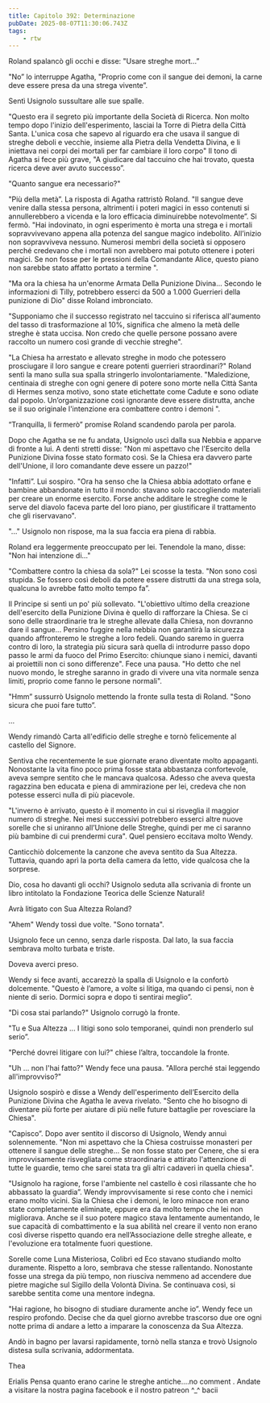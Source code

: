 ```yaml
---
title: Capitolo 392: Determinazione
pubDate: 2025-08-07T11:30:06.743Z
tags:
    - rtw
---
```











Roland spalancò gli occhi e disse: "Usare streghe mort…”


"No” lo interruppe Agatha, "Proprio come con il sangue dei demoni, la carne deve essere presa da una strega vivente”.


Sentì Usignolo sussultare alle sue spalle.


"Questo era il segreto più importante della Società di Ricerca. Non molto tempo dopo l'inizio dell'esperimento, lasciai la Torre di Pietra della Città Santa. L'unica cosa che sapevo al riguardo era che usava il sangue di streghe deboli e vecchie, insieme alla Pietra della Vendetta Divina, e li iniettava nei corpi dei mortali per far cambiare il loro corpo" Il tono di Agatha si fece più grave, "A giudicare dal taccuino che hai trovato, questa ricerca deve aver avuto successo”.


"Quanto sangue era necessario?"


"Più della metà”. La risposta di Agatha rattristò Roland. "Il sangue deve venire dalla stessa persona, altrimenti i poteri magici in esso contenuti si annullerebbero a vicenda e la loro efficacia diminuirebbe notevolmente”. Si fermò. "Hai indovinato, in ogni esperimento è morta una strega e i mortali sopravvivevano appena alla potenza del sangue magico indebolito. All’inizio non sopravviveva nessuno. Numerosi membri della società si opposero perché credevano che i mortali non avrebbero mai potuto ottenere i poteri magici. Se non fosse per le pressioni della Comandante Alice, questo piano non sarebbe stato affatto portato a termine ".


"Ma ora la chiesa ha un'enorme Armata Della Punizione Divina... Secondo le informazioni di Tilly, potrebbero esserci da 500 a 1.000 Guerrieri della punizione di Dio" disse Roland imbronciato.


"Supponiamo che il successo registrato nel taccuino si riferisca all'aumento del tasso di trasformazione al 10%, significa che almeno la metà delle streghe è stata uccisa. Non  credo che quelle persone possano avere raccolto un numero così grande di vecchie streghe".


"La Chiesa ha arrestato e allevato streghe in modo che potessero prosciugare il loro sangue e creare potenti guerrieri straordinari?" Roland sentì la mano sulla sua spalla stringerlo involontariamente. "Maledizione, centinaia di streghe con ogni genere di potere sono morte nella Città Santa di Hermes senza motivo, sono state etichettate come Cadute e sono odiate dal popolo. Un’organizzazione così ignorante deve essere distrutta, anche se il suo originale l'intenzione era combattere contro i demoni ".


“Tranquilla, li fermerò” promise Roland scandendo parola per parola.


Dopo che Agatha se ne fu andata, Usignolo uscì dalla sua Nebbia e apparve di fronte a lui. A denti stretti disse: "Non mi aspettavo che l'Esercito della Punizione Divina fosse stato formato così. Se la Chiesa era davvero parte dell'Unione, il loro comandante deve essere un pazzo!"


"Infatti”. Lui sospiro. "Ora ha senso che la Chiesa abbia adottato orfane e bambine abbandonate in tutto il mondo: stavano solo raccogliendo materiali per creare un enorme esercito. Forse anche additare le streghe come le serve del diavolo faceva parte del loro piano, per giustificare il trattamento che gli riservavano".


"..." Usignolo non rispose, ma la sua faccia era piena di rabbia.


Roland era leggermente preoccupato per lei. Tenendole la mano, disse: "Non hai intenzione di..."


"Combattere contro la chiesa da sola?" Lei scosse la testa. "Non sono così stupida. Se fossero così deboli da potere essere distrutti da una strega sola, qualcuna lo avrebbe fatto molto tempo fa”.


Il Principe si sentì un po' più sollevato. "L'obiettivo ultimo della creazione dell'esercito della Punizione Divina è quello di rafforzare la Chiesa. Se ci sono delle straordinarie tra le streghe allevate dalla Chiesa, non dovranno dare il sangue... Persino fuggire nella nebbia non garantirà la sicurezza quando affronteremo le streghe a loro fedeli. Quando saremo in guerra contro di loro, la strategia più sicura sarà quella di introdurre passo dopo passo le armi da fuoco del Primo Esercito: chiunque siano i nemici, davanti ai proiettili non ci sono differenze". Fece una pausa. "Ho detto che nel nuovo mondo, le streghe saranno in grado di vivere una vita normale senza limiti, proprio come fanno le persone normali".


"Hmm” sussurrò Usignolo mettendo la fronte sulla testa di Roland. "Sono sicura che puoi fare tutto”.


…


Wendy rimandò Carta all'edificio delle streghe e tornò felicemente al castello del Signore.


Sentiva che recentemente le sue giornate erano diventate molto appaganti. Nonostante la vita fino poco prima fosse stata abbastanza confortevole, aveva sempre sentito che le mancava qualcosa. Adesso che aveva questa ragazzina ben educata e piena di ammirazione per lei, credeva che non potesse esserci nulla di più piacevole.


"L'inverno è arrivato, questo è il momento in cui si risveglia il maggior numero di streghe. Nei mesi successivi potrebbero esserci altre nuove sorelle che si uniranno all’Unione delle Streghe, quindi per me ci saranno più bambine di cui prendermi cura". Quel pensiero eccitava molto Wendy.


Canticchiò dolcemente la canzone che aveva sentito da Sua Altezza. Tuttavia, quando aprì la porta della camera da letto, vide qualcosa che la sorprese.


Dio, cosa ho davanti gli occhi? Usignolo seduta alla scrivania di fronte un libro intitolato la Fondazione Teorica delle Scienze Naturali!


Avrà litigato con Sua Altezza Roland? 


"Ahem" Wendy tossì due volte. "Sono tornata".


Usignolo fece un cenno, senza darle risposta. Dal lato, la sua faccia sembrava molto turbata e triste.


Doveva averci preso.


Wendy si fece avanti, accarezzò la spalla di Usignolo e la confortò dolcemente. "Questo è l’amore, a volte si litiga, ma quando ci pensi, non è niente di serio. Dormici sopra e dopo ti sentirai meglio”.


"Di cosa stai parlando?" Usignolo corrugò la fronte.


"Tu e Sua Altezza ... I litigi sono solo temporanei, quindi non prenderlo sul serio”.


"Perché dovrei litigare con lui?" chiese l’altra, toccandole la fronte.


"Uh ... non l'hai fatto?" Wendy fece una pausa. "Allora perché stai leggendo all'improvviso?"


Usignolo sospirò e disse a Wendy dell'esperimento dell’Esercito della Punizione Divina che Agatha le aveva rivelato. "Sento che ho bisogno di diventare più forte per aiutare di più nelle future battaglie per rovesciare la Chiesa".


"Capisco”. Dopo aver sentito il discorso di Usignolo, Wendy annuì solennemente. "Non mi aspettavo che la Chiesa costruisse monasteri per ottenere il sangue delle streghe... Se non fosse stato per Cenere, che si era improvvisamente risvegliata come straordinaria e attirato l'attenzione di tutte le guardie, temo che sarei stata tra gli altri cadaveri in quella chiesa".


"Usignolo ha ragione, forse l'ambiente nel castello è così rilassante che ho abbassato la guardia”. Wendy improvvisamente si rese conto che i nemici erano molto vicini. Sia la Chiesa che i demoni, le loro minacce non erano state completamente eliminate, eppure era da molto tempo che lei non migliorava. Anche se il suo potere magico stava lentamente aumentando, le sue capacità di combattimento e la sua abilità nel creare il vento non erano così diverse rispetto quando era nell’Associazione delle streghe alleate, e l'evoluzione era totalmente fuori questione.


Sorelle come Luna Misteriosa, Colibrì ed Eco stavano studiando molto duramente. Rispetto a loro, sembrava che stesse rallentando. Nonostante fosse una strega da più tempo, non riusciva nemmeno ad accendere due pietre magiche sul Sigillo della Volontà Divina. Se continuava così, si sarebbe sentita come una mentore indegna.


"Hai ragione, ho bisogno di studiare duramente anche io”. Wendy fece un respiro profondo. Decise che da quel giorno avrebbe trascorso due ore ogni notte prima di andare a letto a imparare la conoscenza da Sua Altezza.


Andò in bagno per lavarsi rapidamente, tornò nella stanza e trovò Usignolo distesa sulla scrivania, addormentata.










Thea


 Erialis Pensa quanto erano carine le streghe antiche....no comment . Andate a visitare la nostra pagina facebook e il nostro patreon  ^_^ bacii
                                


                                



